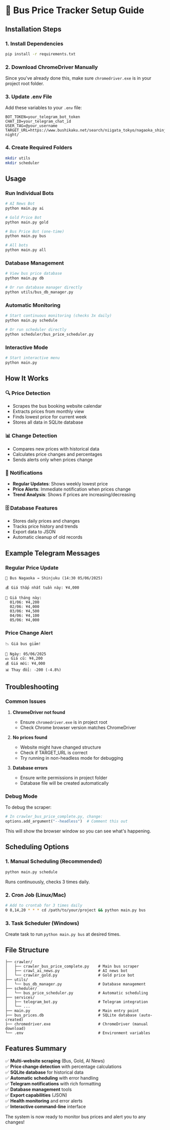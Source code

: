 # 🚌 Bus Price Tracker Setup Guide

## Installation Steps

### 1. Install Dependencies
```bash
pip install -r requirements.txt
```

### 2. Download ChromeDriver Manually
Since you've already done this, make sure `chromedriver.exe` is in your project root folder.

### 3. Update .env File
Add these variables to your `.env` file:
```env
BOT_TOKEN=your_telegram_bot_token
CHAT_ID=your_telegram_chat_id
USER_TAG=@your_username
TARGET_URL=https://www.bushikaku.net/search/niigata_tokyo/nagaoka_shinjuku/202506/time_division_type-night/
```

### 4. Create Required Folders
```bash
mkdir utils
mkdir scheduler
```

## Usage

### Run Individual Bots
```bash
# AI News Bot
python main.py ai

# Gold Price Bot
python main.py gold

# Bus Price Bot (one-time)
python main.py bus

# All bots
python main.py all
```

### Database Management
```bash
# View bus price database
python main.py db

# Or run database manager directly
python utils/bus_db_manager.py
```

### Automatic Monitoring
```bash
# Start continuous monitoring (checks 3x daily)
python main.py schedule

# Or run scheduler directly
python scheduler/bus_price_scheduler.py
```

### Interactive Mode
```bash
# Start interactive menu
python main.py
```

## How It Works

### 🔍 **Price Detection**
- Scrapes the bus booking website calendar
- Extracts prices from monthly view
- Finds lowest price for current week
- Stores all data in SQLite database

### 📊 **Change Detection**
- Compares new prices with historical data
- Calculates price changes and percentages
- Sends alerts only when prices change

### 🔔 **Notifications**
- **Regular Updates**: Shows weekly lowest price
- **Price Alerts**: Immediate notification when prices change
- **Trend Analysis**: Shows if prices are increasing/decreasing

### 🗄️ **Database Features**
- Stores daily prices and changes
- Tracks price history and trends
- Export data to JSON
- Automatic cleanup of old records

## Example Telegram Messages

### Regular Price Update
```
🚌 Bus Nagaoka → Shinjuku (14:30 05/06/2025)

💰 Giá thấp nhất tuần này: ¥4,000

📅 Giá tháng này:
  01/06: ¥4,200
  02/06: ¥4,000
  03/06: ¥4,500
  04/06: ¥4,100
  05/06: ¥4,000
```

### Price Change Alert
```
📉 Giá bus giảm!

📅 Ngày: 05/06/2025
💴 Giá cũ: ¥4,200
💰 Giá mới: ¥4,000
📊 Thay đổi: -200 (-4.8%)
```

## Troubleshooting

### Common Issues

1. **ChromeDriver not found**
   - Ensure `chromedriver.exe` is in project root
   - Check Chrome browser version matches ChromeDriver

2. **No prices found**
   - Website might have changed structure
   - Check if TARGET_URL is correct
   - Try running in non-headless mode for debugging

3. **Database errors**
   - Ensure write permissions in project folder
   - Database file will be created automatically

### Debug Mode
To debug the scraper:
```python
# In crawler_bus_price_complete.py, change:
options.add_argument("--headless")  # Comment this out
```

This will show the browser window so you can see what's happening.

## Scheduling Options

### 1. Manual Scheduling (Recommended)
```bash
python main.py schedule
```
Runs continuously, checks 3 times daily.

### 2. Cron Job (Linux/Mac)
```bash
# Add to crontab for 3 times daily
0 8,14,20 * * * cd /path/to/your/project && python main.py bus
```

### 3. Task Scheduler (Windows)
Create task to run `python main.py bus` at desired times.

## File Structure
```
├── crawler/
│   ├── crawler_bus_price_complete.py    # Main bus scraper
│   ├── crawl_ai_news.py                 # AI news bot
│   └── crawler_gold.py                  # Gold price bot
├── utils/
│   └── bus_db_manager.py                # Database management
├── scheduler/
│   └── bus_price_scheduler.py           # Automatic scheduling
├── services/
│   ├── telegram_bot.py                  # Telegram integration
│   └── ...
├── main.py                              # Main entry point
├── bus_prices.db                        # SQLite database (auto-created)
├── chromedriver.exe                     # ChromeDriver (manual download)
└── .env                                 # Environment variables
```

## Features Summary

✅ **Multi-website scraping** (Bus, Gold, AI News)  
✅ **Price change detection** with percentage calculations  
✅ **SQLite database** for historical data  
✅ **Automatic scheduling** with error handling  
✅ **Telegram notifications** with rich formatting  
✅ **Database management** tools  
✅ **Export capabilities** (JSON)  
✅ **Health monitoring** and error alerts  
✅ **Interactive command-line** interface  

The system is now ready to monitor bus prices and alert you to any changes!